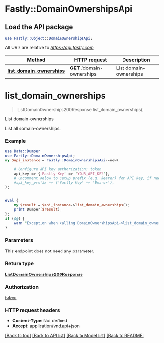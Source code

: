 # Fastly::DomainOwnershipsApi

## Load the API package
```perl
use Fastly::Object::DomainOwnershipsApi;
```

All URIs are relative to *https://api.fastly.com*

Method | HTTP request | Description
------------- | ------------- | -------------
[**list_domain_ownerships**](DomainOwnershipsApi.md#list_domain_ownerships) | **GET** /domain-ownerships | List domain-ownerships


# **list_domain_ownerships**
> ListDomainOwnerships200Response list_domain_ownerships()

List domain-ownerships

List all domain-ownerships.

### Example
```perl
use Data::Dumper;
use Fastly::DomainOwnershipsApi;
my $api_instance = Fastly::DomainOwnershipsApi->new(

    # Configure API key authorization: token
    api_key => {'Fastly-Key' => 'YOUR_API_KEY'},
    # uncomment below to setup prefix (e.g. Bearer) for API key, if needed
    #api_key_prefix => {'Fastly-Key' => 'Bearer'},
);


eval {
    my $result = $api_instance->list_domain_ownerships();
    print Dumper($result);
};
if ($@) {
    warn "Exception when calling DomainOwnershipsApi->list_domain_ownerships: $@\n";
}
```

### Parameters
This endpoint does not need any parameter.

### Return type

[**ListDomainOwnerships200Response**](ListDomainOwnerships200Response.md)

### Authorization

[token](../README.md#token)

### HTTP request headers

 - **Content-Type**: Not defined
 - **Accept**: application/vnd.api+json

[[Back to top]](#) [[Back to API list]](../README.md#documentation-for-api-endpoints) [[Back to Model list]](../README.md#documentation-for-models) [[Back to README]](../README.md)

